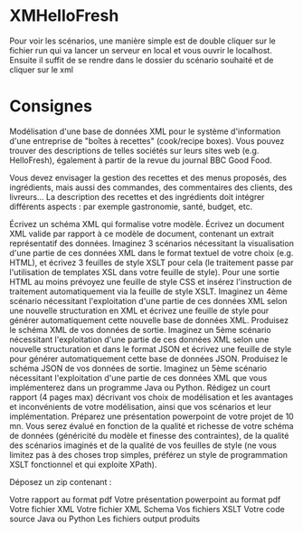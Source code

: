 ﻿# XMHelloFresh
Pour voir les scénarios, une manière simple est de double cliquer sur le fichier run qui va lancer un serveur en local et vous ouvrir le localhost.
Ensuite il suffit de se rendre dans le dossier du scénario souhaité et de cliquer sur le xml



# Consignes

Modélisation d'une base de données XML pour le système d'information d'une entreprise de "boîtes à recettes" (cook/recipe boxes).  Vous pouvez trouver des descriptions de telles sociétés sur leurs sites web (e.g. HelloFresh),  également à partir de la revue du journal BBC Good Food.

Vous devez envisager la gestion des recettes et des menus proposés, des ingrédients, mais aussi des commandes, des commentaires des clients, des livreurs... La description des recettes et des ingrédients doit intégrer différents aspects : par exemple gastronomie, santé, budget, etc.

Écrivez un schéma XML qui formalise votre modèle.
Écrivez un document XML valide par rapport à ce modèle de document, contenant un extrait représentatif des données.
Imaginez 3 scénarios nécessitant la visualisation d'une partie de ces données XML dans le format textuel de votre choix (e.g. HTML), et écrivez 3 feuilles de style XSLT pour cela (le traitement passe par l'utilisation de templates XSL dans votre feuille de style). Pour une sortie HTML au moins prévoyez une feuille de style CSS et insérez l'instruction de traitement automatiquement via la feuille de style XSLT.
Imaginez un 4ème scénario nécessitant l'exploitation d'une partie de ces données XML selon une nouvelle structuration en XML et écrivez une feuille de style pour générer automatiquement cette nouvelle base de données XML. Produisez le schéma XML de vos données de sortie.
Imaginez un 5ème scénario nécessitant l'exploitation d'une partie de ces données XML selon une nouvelle structuration et dans le format JSON et écrivez une feuille de style pour générer automatiquement cette base de données JSON. Produisez le schéma JSON de vos données de sortie.
Imaginez un 5ème scénario nécessitant l'exploitation d'une partie de ces données XML que vous implémenterez dans un programme Java ou Python.
Rédigez un court rapport (4 pages max) décrivant vos choix de modélisation et les avantages et inconvénients de votre modélisation, ainsi que vos scénarios et leur implémentation.
Préparez une présentation powerpoint de votre projet de 10 mn. 
Vous serez évalué en fonction de la qualité et richesse de votre schéma de données (généricité du modèle et finesse des contraintes), de la qualité des scénarios imaginés et de la qualité de vos feuilles de style (ne vous limitez pas à des choses trop simples, préférez un style de programmation XSLT fonctionnel et qui exploite XPath).

Déposez un zip contenant :

Votre rapport au format pdf
Votre présentation powerpoint au format pdf
Votre fichier XML
Votre fichier XML Schema
Vos fichiers XSLT
Votre code source Java ou Python
Les fichiers output produits

